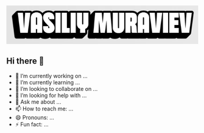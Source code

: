 [![Header](https://github.com/vasiliy-muravev/vasiliy-muravev/blob/main/assets/github_header2.jpg)](https://vasiliymuravev.ru/)
## Hi there 👋

- 🔭 I’m currently working on ...
- 🌱 I’m currently learning ...
- 👯 I’m looking to collaborate on ...
- 🤔 I’m looking for help with ...
- 💬 Ask me about ...
- 📫 How to reach me: ...
- 😄 Pronouns: ...
- ⚡ Fun fact: ...

